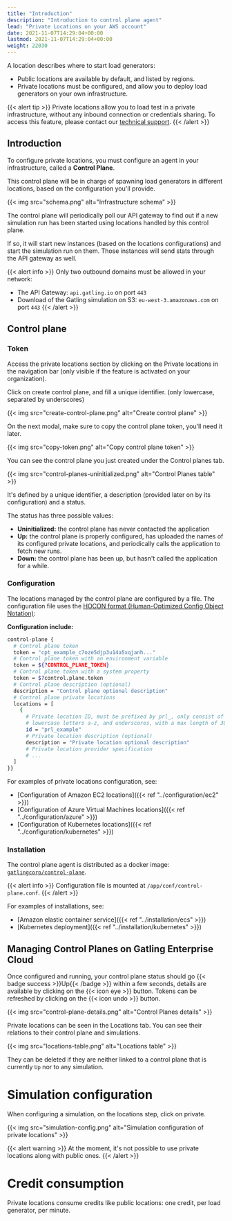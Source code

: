 ```yaml
---
title: "Introduction"
description: "Introduction to control plane agent"
lead: "Private Locations on your AWS account"
date: 2021-11-07T14:29:04+00:00
lastmod: 2021-11-07T14:29:04+00:00
weight: 22030
---
```


A location describes where to start load generators:
- Public locations are available by default, and listed by regions.
- Private locations must be configured, and allow you to deploy load generators on your own infrastructure.

{{< alert tip >}}
Private locations allow you to load test in a private infrastructure, without any inbound connection or credentials sharing.
To access this feature, please contact our [technical support](https://gatlingcorp.atlassian.net/servicedesk/customer/portal/8/group/12/create/59?summary=Private+Locations&description=Contact%20email%3A%20%3Cemail%3E%0A%0AHello%2C%20we%20would%20like%20to%20enable%20the%20private%20locations%20feature%20on%20our%20organization.).
{{< /alert >}}

## Introduction

To configure private locations, you must configure an agent in your infrastructure, called a **Control Plane**.

This control plane will be in charge of spawning load generators in different locations, based on the configuration you'll provide.

{{< img src="schema.png" alt="Infrastructure schema" >}}

The control plane will periodically poll our API gateway to find out if a new simulation run has been started using locations handled by this control plane.

If so, it will start new instances (based on the locations configurations) and start the simulation run on them. 
Those instances will send stats through the API gateway as well.

{{< alert info >}}
Only two outbound domains must be allowed in your network:
- The API Gateway: `api.gatling.io` on port `443`
- Download of the Gatling simulation on S3: `eu-west-3.amazonaws.com` on port `443`
{{< /alert >}}

## Control plane

### Token

Access the private locations section by clicking on the Private locations in the navigation bar (only visible if the feature is activated on your organization).

Click on create control plane, and fill a unique identifier. (only lowercase, separated by underscores)

{{< img src="create-control-plane.png" alt="Create control plane" >}}

On the next modal, make sure to copy the control plane token, you’ll need it later.

{{< img src="copy-token.png" alt="Copy control plane token" >}}

You can see the control plane you just created under the Control planes tab.

{{< img src="control-planes-uninitialized.png" alt="Control Planes table" >}}

It's defined by a unique identifier, a description (provided later on by its configuration) and a status.

The status has three possible values:
- **Uninitialized:** the control plane has never contacted the application
- **Up:** the control plane is properly configured, has uploaded the names of its configured private locations, and periodically calls the application to fetch new runs.
- **Down:** the control plane has been up, but hasn't called the application for a while.

### Configuration

The locations managed by the control plane are configured by a file.
The configuration file uses the [HOCON format (Human-Optimized Config Object Notation)](https://github.com/lightbend/config/blob/master/HOCON.md):

**Configuration include:**
```bash
control-plane {
  # Control plane token
  token = "cpt_example_c7oze5djp3u14a5xqjanh..."
  # Control plane token with an environment variable
  token = ${?CONTROL_PLANE_TOKEN}
  # Control plane token with a system property
  token = $?control.plane.token
  # Control plane description (optional)
  description = "Control plane optional description"
  # Control plane private locations
  locations = [
    {
      # Private location ID, must be prefixed by prl_, only consist of numbers 0-9, 
      # lowercase letters a-z, and underscores, with a max length of 30 characters
      id = "prl_example"
      # Private location description (optional)
      description = "Private location optional description"
      # Private location provider specification
      # ...
  ]
}}
```

For examples of private locations configuration, see:
* [Configuration of Amazon EC2 locations]({{< ref "../configuration/ec2" >}})
* [Configuration of Azure Virtual Machines locations]({{< ref "../configuration/azure" >}})
* [Configuration of Kubernetes locations]({{< ref "../configuration/kubernetes" >}})

### Installation

The control plane agent is distributed as a docker image: [`gatlingcorp/control-plane`](https://hub.docker.com/r/gatlingcorp/control-plane).

{{< alert info >}}
Configuration file is mounted at `/app/conf/control-plane.conf`.
{{< /alert >}}

For examples of installations, see:
* [Amazon elastic container service]({{< ref "../installation/ecs" >}})
* [Kubernetes deployment]({{< ref "../installation/kubernetes" >}})

## Managing Control Planes on Gatling Enterprise Cloud

Once configured and running, your control plane status should go {{< badge success >}}Up{{< /badge >}} within a few seconds, details are available by clicking on the {{< icon eye >}} button.
Tokens can be refreshed by clicking on the {{< icon undo >}} button.

{{< img src="control-plane-details.png" alt="Control Planes details" >}}

Private locations can be seen in the Locations tab.
You can see their relations to their control plane and simulations.

{{< img src="locations-table.png" alt="Locations table" >}}

They can be deleted if they are neither linked to a control plane that is currently `Up` nor to any simulation.

# Simulation configuration

When configuring a simulation, on the locations step, click on private.

{{< img src="simulation-config.png" alt="Simulation configuration of private locations" >}}

{{< alert warning >}}
At the moment, it's not possible to use private locations along with public ones.
{{< /alert >}}

# Credit consumption

Private locations consume credits like public locations: one credit, per load generator, per minute.
